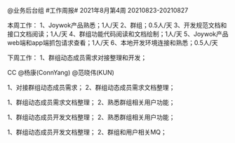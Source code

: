 @业务后台组 #工作周报#
2021年8月第4周 20210823-20210827

本周工作：
1、Joywok产品熟悉；1人/天
2、群组；0.5人/天
3、开发规范文档和接口文档阅读；1人/天
4、群组功能代码阅读和文档绘制；1人/天
5、Joywok产品web端和app端抓包请求查看；1人/天
6、本地开发环境连接和熟悉；0.5人/天

下周工作：
1、群组动态成员需求对接整理和开发；

CC @杨康(ConnYang) @范晓伟(KUN) 

1、对接群组动态成员需求；
2、群组动态成员需求文档整理；

1、群组动态成员需求文档整理；
2、熟悉群组相关用户功能；

1、群组动态成员开发文档整理；
2、熟悉群组相关用户功能；

1、群组动态成员开发文档整理；
2、群组和用户相关MQ；